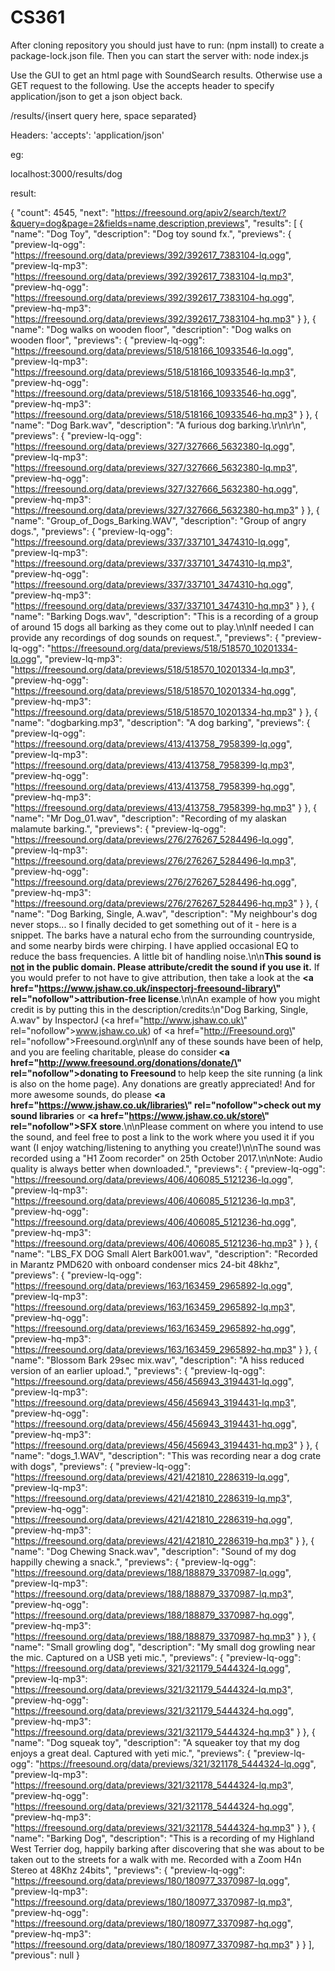 # CS361

After cloning repository you should just have to run: (npm install) to create a package-lock.json file. Then you can start the server with: node index.js


Use the GUI to get an html page with SoundSearch results. Otherwise use a GET request to the following. Use the accepts header to specify application/json to get a json object back. 


/results/{insert query here, space separated}

Headers:
'accepts': 'application/json'

eg:

localhost:3000/results/dog

result:

{
    "count": 4545,
    "next": "https://freesound.org/apiv2/search/text/?&query=dog&page=2&fields=name,description,previews",
    "results": [
        {
            "name": "Dog Toy",
            "description": "Dog toy sound fx.",
            "previews": {
                "preview-lq-ogg": "https://freesound.org/data/previews/392/392617_7383104-lq.ogg",
                "preview-lq-mp3": "https://freesound.org/data/previews/392/392617_7383104-lq.mp3",
                "preview-hq-ogg": "https://freesound.org/data/previews/392/392617_7383104-hq.ogg",
                "preview-hq-mp3": "https://freesound.org/data/previews/392/392617_7383104-hq.mp3"
            }
        },
        {
            "name": "Dog walks on wooden floor",
            "description": "Dog walks on wooden floor",
            "previews": {
                "preview-lq-ogg": "https://freesound.org/data/previews/518/518166_10933546-lq.ogg",
                "preview-lq-mp3": "https://freesound.org/data/previews/518/518166_10933546-lq.mp3",
                "preview-hq-ogg": "https://freesound.org/data/previews/518/518166_10933546-hq.ogg",
                "preview-hq-mp3": "https://freesound.org/data/previews/518/518166_10933546-hq.mp3"
            }
        },
        {
            "name": "Dog Bark.wav",
            "description": "A furious dog barking.\r\n\r\n",
            "previews": {
                "preview-lq-ogg": "https://freesound.org/data/previews/327/327666_5632380-lq.ogg",
                "preview-lq-mp3": "https://freesound.org/data/previews/327/327666_5632380-lq.mp3",
                "preview-hq-ogg": "https://freesound.org/data/previews/327/327666_5632380-hq.ogg",
                "preview-hq-mp3": "https://freesound.org/data/previews/327/327666_5632380-hq.mp3"
            }
        },
        {
            "name": "Group_of_Dogs_Barking.WAV",
            "description": "Group of angry dogs.",
            "previews": {
                "preview-lq-ogg": "https://freesound.org/data/previews/337/337101_3474310-lq.ogg",
                "preview-lq-mp3": "https://freesound.org/data/previews/337/337101_3474310-lq.mp3",
                "preview-hq-ogg": "https://freesound.org/data/previews/337/337101_3474310-hq.ogg",
                "preview-hq-mp3": "https://freesound.org/data/previews/337/337101_3474310-hq.mp3"
            }
        },
        {
            "name": "Barking Dogs.wav",
            "description": "This is a recording of a group of around 15 dogs all barking as they come out to play.\n\nIf needed I can provide any recordings of dog sounds on request.",
            "previews": {
                "preview-lq-ogg": "https://freesound.org/data/previews/518/518570_10201334-lq.ogg",
                "preview-lq-mp3": "https://freesound.org/data/previews/518/518570_10201334-lq.mp3",
                "preview-hq-ogg": "https://freesound.org/data/previews/518/518570_10201334-hq.ogg",
                "preview-hq-mp3": "https://freesound.org/data/previews/518/518570_10201334-hq.mp3"
            }
        },
        {
            "name": "dogbarking.mp3",
            "description": "A dog barking",
            "previews": {
                "preview-lq-ogg": "https://freesound.org/data/previews/413/413758_7958399-lq.ogg",
                "preview-lq-mp3": "https://freesound.org/data/previews/413/413758_7958399-lq.mp3",
                "preview-hq-ogg": "https://freesound.org/data/previews/413/413758_7958399-hq.ogg",
                "preview-hq-mp3": "https://freesound.org/data/previews/413/413758_7958399-hq.mp3"
            }
        },
        {
            "name": "Mr Dog_01.wav",
            "description": "Recording of my alaskan malamute barking.",
            "previews": {
                "preview-lq-ogg": "https://freesound.org/data/previews/276/276267_5284496-lq.ogg",
                "preview-lq-mp3": "https://freesound.org/data/previews/276/276267_5284496-lq.mp3",
                "preview-hq-ogg": "https://freesound.org/data/previews/276/276267_5284496-hq.ogg",
                "preview-hq-mp3": "https://freesound.org/data/previews/276/276267_5284496-hq.mp3"
            }
        },
        {
            "name": "Dog Barking, Single, A.wav",
            "description": "My neighbour's dog never stops... so I finally decided to get something out of it - here is a snippet. The barks have a natural echo from the surrounding countryside, and some nearby birds were chirping. I have applied occasional EQ to reduce the bass frequencies. A little bit of handling noise.\n\n<b>This sound is <u>not</u> in the public domain. Please attribute/credit the sound if you use it.</b> If you would prefer to not have to give attribution, then take a look at the <b><a href=\"https://www.jshaw.co.uk/inspectorj-freesound-library\" rel=\"nofollow\">attribution-free license</a></b>.\n\nAn example of how you might credit is by putting this in the description/credits:\n\"Dog Barking, Single, A.wav\" by InspectorJ (<a href=\"http://www.jshaw.co.uk\" rel=\"nofollow\">www.jshaw.co.uk</a>) of <a href=\"http://Freesound.org\" rel=\"nofollow\">Freesound.org</a>\n\nIf any of these sounds have been of help, and you are feeling charitable, please do consider<b> <a href=\"http://www.freesound.org/donations/donate/\" rel=\"nofollow\">donating to Freesound</a> </b>to help keep the site running (a link is also on the home page). Any donations are greatly appreciated! And for more awesome sounds, do please <b><a href=\"https://www.jshaw.co.uk/libraries\" rel=\"nofollow\">check out my sound libraries</a></b> or <b><a href=\"https://www.jshaw.co.uk/store\" rel=\"nofollow\">SFX store</a></b>.\n\nPlease comment on where you intend to use the sound, and feel free to post a link to the work where you used it if you want (I enjoy watching/listening to anything you create!)\n\nThe sound was recorded using a \"H1 Zoom recorder\" on 25th October 2017.\n\nNote: Audio quality is always better when downloaded.",
            "previews": {
                "preview-lq-ogg": "https://freesound.org/data/previews/406/406085_5121236-lq.ogg",
                "preview-lq-mp3": "https://freesound.org/data/previews/406/406085_5121236-lq.mp3",
                "preview-hq-ogg": "https://freesound.org/data/previews/406/406085_5121236-hq.ogg",
                "preview-hq-mp3": "https://freesound.org/data/previews/406/406085_5121236-hq.mp3"
            }
        },
        {
            "name": "LBS_FX DOG Small Alert Bark001.wav",
            "description": "Recorded in Marantz PMD620 with onboard condenser mics 24-bit 48khz",
            "previews": {
                "preview-lq-ogg": "https://freesound.org/data/previews/163/163459_2965892-lq.ogg",
                "preview-lq-mp3": "https://freesound.org/data/previews/163/163459_2965892-lq.mp3",
                "preview-hq-ogg": "https://freesound.org/data/previews/163/163459_2965892-hq.ogg",
                "preview-hq-mp3": "https://freesound.org/data/previews/163/163459_2965892-hq.mp3"
            }
        },
        {
            "name": "Blossom Bark  29sec mix.wav",
            "description": "A hiss reduced version of an earlier upload.",
            "previews": {
                "preview-lq-ogg": "https://freesound.org/data/previews/456/456943_3194431-lq.ogg",
                "preview-lq-mp3": "https://freesound.org/data/previews/456/456943_3194431-lq.mp3",
                "preview-hq-ogg": "https://freesound.org/data/previews/456/456943_3194431-hq.ogg",
                "preview-hq-mp3": "https://freesound.org/data/previews/456/456943_3194431-hq.mp3"
            }
        },
        {
            "name": "dogs_1.WAV",
            "description": "This was recording near a dog crate with dogs",
            "previews": {
                "preview-lq-ogg": "https://freesound.org/data/previews/421/421810_2286319-lq.ogg",
                "preview-lq-mp3": "https://freesound.org/data/previews/421/421810_2286319-lq.mp3",
                "preview-hq-ogg": "https://freesound.org/data/previews/421/421810_2286319-hq.ogg",
                "preview-hq-mp3": "https://freesound.org/data/previews/421/421810_2286319-hq.mp3"
            }
        },
        {
            "name": "Dog Chewing Snack.wav",
            "description": "Sound of my dog happilly chewing a snack.",
            "previews": {
                "preview-lq-ogg": "https://freesound.org/data/previews/188/188879_3370987-lq.ogg",
                "preview-lq-mp3": "https://freesound.org/data/previews/188/188879_3370987-lq.mp3",
                "preview-hq-ogg": "https://freesound.org/data/previews/188/188879_3370987-hq.ogg",
                "preview-hq-mp3": "https://freesound.org/data/previews/188/188879_3370987-hq.mp3"
            }
        },
        {
            "name": "Small growling dog",
            "description": "My small dog growling near the mic. Captured on a USB yeti mic.",
            "previews": {
                "preview-lq-ogg": "https://freesound.org/data/previews/321/321179_5444324-lq.ogg",
                "preview-lq-mp3": "https://freesound.org/data/previews/321/321179_5444324-lq.mp3",
                "preview-hq-ogg": "https://freesound.org/data/previews/321/321179_5444324-hq.ogg",
                "preview-hq-mp3": "https://freesound.org/data/previews/321/321179_5444324-hq.mp3"
            }
        },
        {
            "name": "Dog squeak toy",
            "description": "A squeaker toy that my dog enjoys a great deal. Captured with yeti mic.",
            "previews": {
                "preview-lq-ogg": "https://freesound.org/data/previews/321/321178_5444324-lq.ogg",
                "preview-lq-mp3": "https://freesound.org/data/previews/321/321178_5444324-lq.mp3",
                "preview-hq-ogg": "https://freesound.org/data/previews/321/321178_5444324-hq.ogg",
                "preview-hq-mp3": "https://freesound.org/data/previews/321/321178_5444324-hq.mp3"
            }
        },
        {
            "name": "Barking Dog",
            "description": "This is a recording of my Highland West Terrier dog, happily barking after discovering that she was about to be taken out to the streets for a walk with me. Recorded with a Zoom H4n Stereo at 48Khz 24bits",
            "previews": {
                "preview-lq-ogg": "https://freesound.org/data/previews/180/180977_3370987-lq.ogg",
                "preview-lq-mp3": "https://freesound.org/data/previews/180/180977_3370987-lq.mp3",
                "preview-hq-ogg": "https://freesound.org/data/previews/180/180977_3370987-hq.ogg",
                "preview-hq-mp3": "https://freesound.org/data/previews/180/180977_3370987-hq.mp3"
            }
        }
    ],
    "previous": null
}

